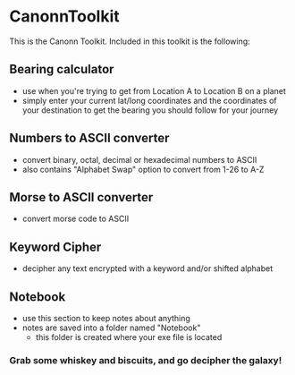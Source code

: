 # CanonnToolkit

This is the Canonn Toolkit. Included in this toolkit is the following:

## Bearing calculator

* use when you're trying to get from Location A to Location B on a planet
* simply enter your current lat/long coordinates and the coordinates of your destination to get the bearing you should follow for your journey

## Numbers to ASCII converter

* convert binary, octal, decimal or hexadecimal numbers to ASCII
* also contains "Alphabet Swap" option to convert from 1-26 to A-Z

## Morse to ASCII converter

* convert morse code to ASCII

## Keyword Cipher

* decipher any text encrypted with a keyword and/or shifted alphabet

## Notebook

* use this section to keep notes about anything
* notes are saved into a folder named "Notebook"
    - this folder is created where your exe file is located
    
### Grab some whiskey and biscuits, and go decipher the galaxy!

